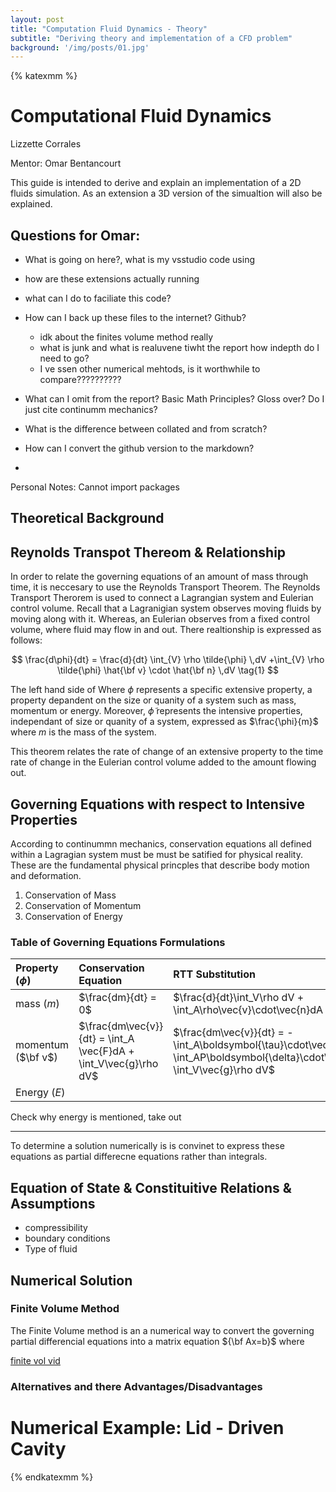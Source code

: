 ```yaml
---
layout: post
title: "Computation Fluid Dynamics - Theory"
subtitle: "Deriving theory and implementation of a CFD problem"
background: '/img/posts/01.jpg'
---
```

{% katexmm %}
# Computational Fluid Dynamics
Lizzette Corrales

Mentor: Omar Bentancourt

This guide is intended to derive and explain an implementation of a 2D fluids simulation. As an extension a 3D version of the simualtion will also be explained.

## Questions for Omar:
- What is going on here?, what is my vsstudio code using
- how are these extensions actually running
- what can I do to faciliate this code?
- How can I back up these files to the internet? Github?
  
  - idk about the finites volume method really 
  - what is junk and what is realuvene tiwht the report how indepth do I need to go?
  - I ve ssen other numerical mehtods, is it worthwhile to compare??????????

- What can I omit from the report? Basic Math Principles? Gloss over? Do I just cite continumm mechanics?

- What is the difference between collated and from scratch?
- How can I convert the github version to the markdown?
- 

Personal Notes: 
Cannot import packages

## Theoretical Background

## Reynolds Transpot Thereom & Relationship 

In order to relate the governing equations of an amount of mass through time, it is neccesary to use the Reynolds Transport Theorem. The Reynolds Transport Therorem is used to connect a Lagrangian system and Eulerian control volume. Recall that a Lagranigian system observes moving fluids by moving along with it. Whereas, an Eulerian observes from a fixed control volume, where fluid may flow in and out. There realtionship is expressed as follows:


$$
\frac{d\phi}{dt} = \frac{d}{dt} \int_{V} \rho \tilde{\phi} \,dV +\int_{V} \rho \tilde{\phi} 
\hat{\bf v} \cdot \hat{\bf n} \,dV 
\tag{1}
$$

The left hand side of 
Where $\phi$ represents a specific extensive property, a property depandent on the size or quanity of a system such as mass, momentum or energy. 
Moreover, $\tilde{\phi}$ represents the intensive properties, independant of size or quanity of a system, expressed as $\frac{\phi}{m}$ where $m$ is the mass of the system. 

This theorem relates the rate of change of an extensive property to the time rate of change in the Eulerian control volume added to the amount flowing out.

## Governing Equations with respect to Intensive Properties

 According to continummn mechanics, conservation equations all defined within a Lagragian system must be must be satified for physical reality. These are the fundamental physical princples that describe body motion and deformation.

1. Conservation of Mass
2. Conservation of Momentum
3. Conservation of Energy

### Table of Governing Equations Formulations


| Property ($\phi$)| Conservation Equation | RTT Substitution|
| :-------- | :---------- | :---------- |
| mass ($m$) | $\frac{dm}{dt} = 0$ | $\frac{d}{dt}\int_V\rho dV + \int_A\rho\vec{v}\cdot\vec{n}dA = 0$ |
| momentum ($\bf v$) | $\frac{dm\vec{v}}{dt} = \int_A \vec{F}dA + \int_V\vec{g}\rho dV$ | $\frac{dm\vec{v}}{dt} = -\int_A\boldsymbol{\tau}\cdot\vec{n}dA -\int_AP\boldsymbol{\delta}\cdot\vec{n}dA+ \int_V\vec{g}\rho dV$ | $\frac{d}{dt}\int_V\rho\vec{v}dV + \int_A\rho\vec{v}\vec{v}\cdot\vec{n}dA = -\int_A\boldsymbol{\tau}\cdot\vec{n}dA -\int_AP\boldsymbol{\delta}\cdot\vec{n}dA+ \int_V\\vec{g}\\rho dV$ |
| Energy ($E$) | 

Check why energy is mentioned, take out
***

To determine a solution numerically is is convinet to express these equations as partial differecne equations rather than integrals.

## Equation of State & Constituitive Relations & Assumptions
- compressibility
- boundary conditions
- Type of fluid

## Numerical Solution
### Finite Volume Method

The Finite Volume method is an a numerical way to convert the governing partial differencial equations into a matrix equation ${\bf Ax=b}$ where 

[finite vol vid](https://www.youtube.com/watch?v=E9_kyXjtRHc)

### Alternatives and there Advantages/Disadvantages
# Numerical Example: Lid - Driven Cavity
{% endkatexmm %}